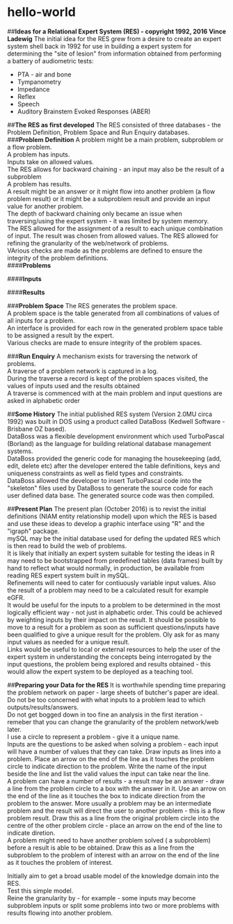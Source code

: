 # hello-world
##**Ideas for a Relational Expert System (RES) - copyright 1992, 2016 Vince Ladewig**
The initial idea for the RES grew from a desire to create an expert system shell back in 1992 for use in building a expert system for determining the "site of lesion" from information obtained from performing a battery of audiometric tests:  
  + PTA - air and bone  
  + Tympanometry  
  + Impedance  
  + Reflex  
  + Speech  
  + Auditory Brainstem Evoked Responses (ABER)  
  
##**The RES as first developed**
The RES consisted of three databases - the Problem Definition, Problem Space and Run Enquiry databases.  
###**Problem Definition**
A problem might be a main problem, subproblem or a flow problem.  
A problem has inputs.  
Inputs take on allowed values.  
The RES allows for backward chaining - an input may also be the result of a subproblem  
A problem has results.  
A result might be an answer or it might flow into another problem (a flow problem result) or it might be a subproblem result and provide an input value for another problem.  
The depth of backward chaining only became an issue when traversing/using the expert system - it was limited by system memory.  
The RES allowed for the assignment of a result to each unique combination of input.
The result was chosen from allowed values.
The RES allowed for refining the granularity of the web/network of problems.  
VArious checks are made as the problems are defined to ensure the integrity of the problem definitions.  
####**Problems**


####**Inputs**


####**Results**


###**Problem Space**
The RES generates the problem space.  
A problem space is the table generated from all combinations of values of all inputs for a problem.  
An interface is provided for each row in the generated problem space table to be assigned a result by the expert.  
Various checks are made to ensure integrity of the problem spaces.   

###**Run Enquiry**
A mechanism exists for traversing the network of problems.  
A traverse of a problem network is captured in a log.  
During the traverse a record is kept of the problem spaces visited, the values of inputs used and the results obtained  
A traverse is commenced with at the main problem and input questions are asked in alphabetic order


##**Some History**
The initial published RES system (Version 2.0MU circa 1992) was built in DOS using a product called DataBoss (Kedwell Software - Brisbane OZ based).  
DataBoss was a flexible development environment which used TurboPascal (Borland) as the language for building relational database management systems.  
DataBoss provided the generic code for managing the housekeeping (add, edit, delete etc) after the developer entered the table definitions, keys and uniqueness constraints as well as field types and constraints.  
DataBoss allowed the developer to insert TurboPascal code into the "skeleton" files used by DataBoss to generate the source code for each user defined data base.
The generated source code was then compiled.  

##**Present Plan**
The present plan (October 2016) is to revist the initial definitions (NIAM entity relationship model) upon which the RES is based and use these ideas to develop a graphic interface using "R" and the "igraph" package.  
mySQL may be the initial database used for defing the updated RES which is then read to build the web of problems.  
It is likely that initially an expert system suitable for testing the ideas in R may need to be bootstrapped from predefined tables (data frames) built by hand to reflect what would normally, in production, be available from reading RES expert system built in mySQL.  
Refinements will need to cater for contiuously variable input values.  Also the result of a problem may need to be a calculated result for example eGFR.  
It would be useful for the inputs to a problem to be determined in the most logically efficient way - not just in alphabetic order. This could be achieved by weighting inputs by their impact on the result. It should be possible to move to a result for a problem as soon as sufficient questions/inputs have been qualified to give a unique result for the problem. Oly ask for as many input values as needed for a unique result.  
Links would be useful to local or external resources to help the user of the expert system in understanding the concepts being interrogated by the input questions, the problem being explored and results obtained - this would allow the expert system to be deployed as a teaching tool.  

##**Preparing your Data for the RES**
It is worthwhile spending time preparing the problem network on paper - large sheets of butcher's paper are ideal.  
Do not be too concerned with what inputs to a problem lead to which outputs/results/answers.  
Do not get bogged down in too fine an analysis in the first iteration - remeber that you can change the granularity of the problem network/web later.  
I use a circle to represent a problem - give it a unique name.  
Inputs are the questions to be asked when solving a problem - each input will have a number of values that they can take.
Draw inputs as lines into a problem. Place an arrow on the end of the line as it touches the problem circle to indicate direction to the problem. Write the name of the input beside the line and list the valid values the input can take near the line.  
A problem can have a number of results - a result may be an answer - draw a line from the problem circle to a box with the answer in it. Use an arrow on the end of the line as it touches the box to indicate direction from the problem to the answer.
More usually a problem may be an intermediate problem and the result will direct the user to another problem - this is a flow problem result. Draw this as a line from the original problem circle into the centre of the other problem circle - place an arrow on the end of the line to indicate diretion.  
A problem might need to have another problem solved ( a subproblem) before a result is able to be obtained. Draw this as a line from the subproblem to the problem of interest with an arrow on the end of the line as it touches the problem of interest.  

Initially aim to get a broad usable model of the knowledge domain into the RES.  
Test this simple model.  
Reine the granularity by - for example - some inputs may become subproblem inputs or split some problems into two or more problems with results flowing into another problem.  
